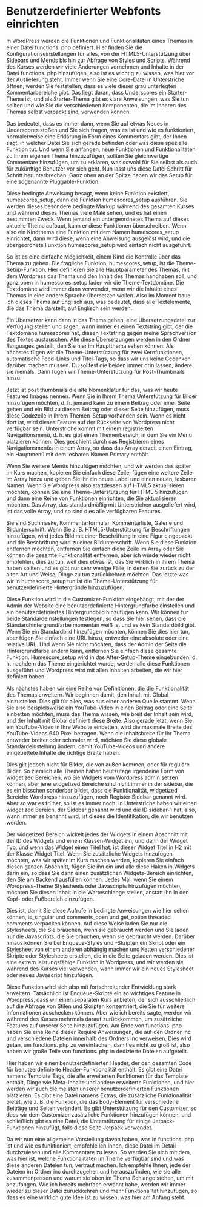 # Benutzerdefinierter Webfonts einrichten

In WordPress werden die Funktionen und Funktionalitäten eines Themas in einer Datei functions. php definiert. Hier finden Sie die Konfigurationseinstellungen für alles, von der HTML5-Unterstützung über Sidebars und Menüs bis hin zur Abfrage von Styles und Scripts. Während des Kurses werden wir viele Änderungen vornehmen und Inhalte in der Datei functions. php hinzufügen, also ist es wichtig zu wissen, was hier vor der Auslieferung steht. Immer wenn Sie eine Core-Datei in Unterstriche öffnen, werden Sie feststellen, dass es viele dieser grau unterlegten Kommentarbereiche gibt. Das liegt daran, dass Underscores ein Starter-Thema ist, und als Starter-Thema gibt es klare Anweisungen, was Sie tun sollten und wie Sie die verschiedenen Komponenten, die im Inneren des Themas selbst verpackt sind, verwenden können.

Das bedeutet, dass es immer dann, wenn Sie auf etwas Neues in Underscores stoßen und Sie sich fragen, was es ist und wie es funktioniert, normalerweise eine Erklärung in Form eines Kommentars gibt, der Ihnen sagt, in welcher Datei Sie sich gerade befinden oder was diese spezielle Funktion tut. Und wenn Sie anfangen, neue Funktionen und Funktionalitäten zu Ihrem eigenen Thema hinzuzufügen, sollten Sie gleichwertige Kommentare hinzufügen, um zu erklären, was sowohl für Sie selbst als auch für zukünftige Benutzer vor sich geht. Nun lasst uns diese Datei Schritt für Schritt herunterbrechen. Ganz oben an der Spitze haben wir das Setup für eine sogenannte Pluggable-Funktion.

Diese bedingte Anweisung besagt, wenn keine Funktion existiert, humescores_setup, dann die Funktion humescores_setup ausführen. Sie werden dieses besondere bedingte Markup während des gesamten Kurses und während dieses Themas viele Male sehen, und es hat einen bestimmten Zweck. Wenn jemand ein untergeordnetes Thema auf dieses aktuelle Thema aufbaut, kann er diese Funktionen überschreiben. Wenn also ein Kindthema eine Funktion mit dem Namen humescores_setup einrichtet, dann wird diese, wenn eine Anweisung ausgelöst wird, und die übergeordnete Funktion humescores_setup wird einfach nicht ausgeführt.

So ist es eine einfache Möglichkeit, einem Kind die Kontrolle über das Thema zu geben. Die fragliche Funktion, humescores_setup, ist die Theme-Setup-Funktion. Hier definieren Sie alle Hauptparameter des Themas, mit dem Wordpress das Thema und den Inhalt des Themas handhaben soll, und ganz oben in humescores_setup laden wir die Theme-Textdomäne. Die Textdomäne wird immer dann verwendet, wenn wir die Inhalte eines Themas in eine andere Sprache übersetzen wollen. Also im Moment baue ich dieses Thema auf Englisch aus, was bedeutet, dass alle Textelemente, die das Thema darstellt, auf Englisch sein werden.

Ein Übersetzer kann dann in das Thema gehen, eine Übersetzungsdatei zur Verfügung stellen und sagen, wann immer es einen Textstring gibt, der die Textdomäne humescores hat, diesen Textstring gegen meine Sprachversion des Textes austauschen. Alle diese Übersetzungen werden in den Ordner /languages gestellt, den Sie hier im Hauptthema sehen können. Als nächstes fügen wir die Theme-Unterstützung für zwei Kernfunktionen, automatische Feed-Links und Titel-Tags, so dass wir uns keine Gedanken darüber machen müssen. Du solltest die beiden immer drin lassen, ändere sie niemals. Dann fügen wir Theme-Unterstützung für Post-Thumbnails hinzu.

Jetzt ist post thumbnails die alte Nomenklatur für das, was wir heute Featured Images nennen. Wenn Sie in Ihrem Thema Unterstützung für Bilder hinzufügen möchten, d. h. jemand kann zu einem Beitrag oder einer Seite gehen und ein Bild zu diesem Beitrag oder dieser Seite hinzufügen, muss diese Codezeile in Ihrem Themen-Setup vorhanden sein. Wenn es nicht dort ist, wird dieses Feature auf der Rückseite von Wordpress nicht verfügbar sein. Unterstriche kommt mit einem registrierten Navigationsmenü, d. h. es gibt einen Themenbereich, in dem Sie ein Menü platzieren können. Dies geschieht durch das Registrieren eines Navigationsmenüs in einem Array, so dass das Array derzeit einen Eintrag, ein Hauptmenü mit dem lesbaren Namen Primary enthält.

Wenn Sie weitere Menüs hinzufügen möchten, und wir werden das später im Kurs machen, kopieren Sie einfach diese Zeile, fügen eine weitere Zeile im Array hinzu und geben Sie ihr ein neues Label und einen neuen, lesbaren Namen. Wenn Sie Wordpress also stattdessen auf HTML5 aktualisieren möchten, können Sie eine Theme-Unterstützung für HTML 5 hinzufügen und dann eine Reihe von Funktionen einrichten, die Sie aktualisieren möchten. Das Array, das standardmäßig mit Unterstrichen ausgeliefert wird, ist das volle Array, und so sind dies alle verfügbaren Features.

Sie sind Suchmaske, Kommentarformular, Kommentarliste, Galerie und Bildunterschrift. Wenn Sie z. B. HTML5-Unterstützung für Beschriftungen hinzufügen, wird jedes Bild mit einer Beschriftung in eine Figur eingepackt und die Beschriftung wird zu einer Bildunterschrift. Wenn Sie diese Funktion entfernen möchten, entfernen Sie einfach diese Zeile im Array oder Sie können die gesamte Funktionalität entfernen, aber ich würde wieder nicht empfehlen, dies zu tun, weil dies etwas ist, das Sie wirklich in Ihrem Thema haben sollten und es gibt nur sehr wenige Fälle, in denen Sie zurück zu der alten Art und Weise, Dinge zu tun zurückkehren möchten. Das letzte was wir in humescore_setup tun ist die Theme-Unterstützung für benutzerdefinierte Hintergründe hinzuzufügen.

Diese Funktion wird in die Customizer-Funktion eingehängt, mit der der Admin der Website eine benutzerdefinierte Hintergrundfarbe einstellen und ein benutzerdefiniertes Hintergrundbild hinzufügen kann. Wir können für beide Standardeinstellungen festlegen, so dass Sie hier sehen, dass die Standardhintergrundfarbe momentan weiß ist und es kein Standardbild gibt. Wenn Sie ein Standardbild hinzufügen möchten, können Sie dies hier tun, aber fügen Sie einfach eine URL hinzu, entweder eine absolute oder eine relative URL. Und wenn Sie nicht möchten, dass der Admin der Seite die Hintergrundfarbe ändern kann, entfernen Sie einfach diese gesamte Funktion. Humescore_setup wird in das After-Setup-Theme eingebunden, d. h. nachdem das Theme eingerichtet wurde, werden alle diese Funktionen ausgeführt und Wordpress wird mit allen Inhalten arbeiten, die wir hier definiert haben.

Als nächstes haben wir eine Reihe von Definitionen, die die Funktionalität des Themas erweitern. Wir beginnen damit, den Inhalt mit Global einzustellen. Dies gilt für alles, was aus einer anderen Quelle stammt. Wenn Sie also beispielsweise ein YouTube-Video in einen Beitrag oder eine Seite einbetten möchten, muss das Thema wissen, wie breit der Inhalt sein wird, und der Inhalt mit Global definiert diese Breite. Also gerade jetzt, wenn Sie ein YouTube-Video in Ihre Website einbetten, wird die maximale Breite des YouTube-Videos 640 Pixel betragen. Wenn die Inhaltsbreite für Ihr Thema entweder breiter oder schmaler wird, möchten Sie diese globale Standardeinstellung ändern, damit YouTube-Videos und andere eingebettete Inhalte die richtige Breite haben.

Dies gilt jedoch nicht für Bilder, die von außen kommen, oder für reguläre Bilder. So ziemlich alle Themen haben heutzutage irgendeine Form von widgetized Bereichen, wo Sie Widgets vom Wordpress admin setzen können, aber jene widgetized Bereiche sind nicht immer in der sidebar, die es ein bisschen sonderbar bildet, dass die Funktionalität, widgetized Bereiche Wordpress hinzuzufügen, noch Register Sidebar genannt wird. Aber so war es früher, so ist es immer noch. In Unterstriche haben wir einen widgetized Bereich, der Sidebar genannt wird und die ID sidebar-1 hat, also, wann immer es benannt wird, ist dieses die Identifikation, die wir benutzen werden.

Der widgetized Bereich wickelt jedes der Widgets in einem Abschnitt mit der ID des Widgets und einem Klassen-Widget ein, und dann der Widget Typ, und wenn das Widget einen Titel hat, ist dieser Widget Titel in H2 mit der Klasse Widget Titel. Wenn Sie zusätzliche Widgets hinzufügen möchten, was wir später im Kurs machen werden, kopieren Sie einfach diesen ganzen Abschnitt, fügen Sie ihn ein und alle diese Haken in Widgets darin ein, so dass Sie dann einen zusätzlichen Widgets-Bereich einrichten, den Sie am Backend ausfüllen können. Jedes Mal, wenn Sie einem Wordpress-Theme Stylesheets oder Javascripts hinzufügen möchten, möchten Sie diesen Inhalt in die Warteschlange stellen, anstatt ihn in den Kopf- oder Fußbereich einzufügen.

Dies ist, damit Sie diese Aufrufe in bedingte Anweisungen wie hier sehen können, is_singular und comments_open und get_option threaded comments verpacken können. Auf diese Weise laden Sie nur die Stylesheets, die Sie brauchen, wenn sie gebraucht werden und Sie laden nur die Javascripts, die Sie brauchen, wenn sie gebraucht werden. Darüber hinaus können Sie bei Enqueue-Styles und -Skripten ein Skript oder ein Stylesheet von einem anderen abhängig machen und Ketten verschiedener Skripte oder Stylesheets erstellen, die in die Seite geladen werden. Dies ist eine extrem leistungsfähige Funktion in Wordpress, und wir werden sie während des Kurses viel verwenden, wann immer wir ein neues Stylesheet oder neues Javascript hinzufügen.

Diese Funktion wird sich also mit fortschreitender Entwicklung stark erweitern. Tatsächlich ist Enqueue-Skripte ein so wichtiges Feature in Wordpress, dass wir einen separaten Kurs anbieten, der sich ausschließlich auf die Abfrage von Stilen und Skripten konzentriert, die Sie für weitere Informationen auschecken können. Aber wie ich bereits sagte, werden wir während des Kurses mehrmals darauf zurückkommen, um zusätzliche Features auf unserer Seite hinzuzufügen. Am Ende von functions. php haben Sie eine Reihe dieser Require Anweisungen, die auf den Ordner inc und verschiedene Dateien innerhalb des Ordners inc verweisen. Dies wird getan, um functions. php zu vereinfachen, damit es nicht zu groß ist, also haben wir große Teile von functions. php in dedizierte Dateien aufgeteilt.

Hier haben wir einen benutzerdefinierten Header, der den gesamten Code für benutzerdefinierte Header-Funktionalität enthält. Es gibt eine Datei namens Template Tags, die alle erweiterten Funktionen für das Template enthält, Dinge wie Meta-Inhalte und andere erweiterte Funktionen, und hier werden wir auch die meisten unserer benutzerdefinierten Funktionen platzieren. Es gibt eine Datei namens Extras, die zusätzliche Funktionalität bietet, wie z. B. die Funktion, die das Body-Element für verschiedene Beiträge und Seiten verändert. Es gibt Unterstützung für den Customizer, so dass wir dem Customizer zusätzliche Funktionen hinzufügen können, und schließlich gibt es eine Datei, die Unterstützung für einige Jetpack-Funktionen hinzufügt, falls diese Seite Jetpack verwendet.

Da wir nun eine allgemeine Vorstellung davon haben, was in functions. php ist und wie es funktioniert, empfehle ich Ihnen, diese Datei im Detail durchzulesen und alle Kommentare zu lesen. So werden Sie sich mit dem, was hier ist, welche Funktionalitäten im Theme verfügbar sind und was diese anderen Dateien tun, vertraut machen. Ich empfehle Ihnen, jede der Dateien im Ordner inc durchzugehen und herauszufinden, wie sie alle zusammenpassen und warum sie oben im Thema Schlange stehen, um mit anzufangen. Wie ich bereits mehrfach erwähnt habe, werden wir immer wieder zu dieser Datei zurückkehren und mehr Funktionalität hinzufügen, so dass es eine wirklich gute Idee ist zu wissen, was hier am Anfang steht.
